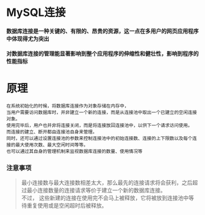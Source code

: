 # MySQL连接
#### 数据库连接是一种关键的、有限的、昂贵的资源，这一点在多用户的网页应用程序中体现得尤为突出
#### 对数据库连接的管理能显著影响到整个应用程序的伸缩性和健壮性，影响到程序的性能指标
# 原理
```
在系统初始化的时候，将数据库连接作为对象存储在内存中，
当用户需要访问数据库时，并非建立一个新的连接，而是从连接池中取出一个已建立的空闲连接对象。
使用完毕后，用户也并非将连接关闭，而是将连接放回连接池中，以供下一个请求访问使用。
而连接的建立、断开都由连接池自身来管理。
同时，还可以通过设置连接池的参数来控制连接池中的初始连接数、连接的上下限数以及每个连接的最大使用次数、最大空闲时间等等。
也可以通过其自身的管理机制来监视数据库连接的数量、使用情况等
```
### 注意事项
> 最小连接数与最大连接数相差太大，那么最先的连接请求将会获利，之后超过最小连接数量的连接请求等价于建立一个新的数据库连接。   
> 不过， 这些新建的连接在使用完不会马上被释放，它将被放到连接池中等待重复使用或是空闲超时后被释放。   
